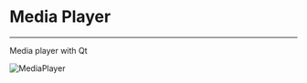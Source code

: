 <h1>Media Player</h1>

  <hr>

<p>
Media player with Qt <br>
</p>


<img src="https://github.com/MohammadOshkooh/mediaPlayer/blob/master/static/image/Screenshot 2025-01-28 at 01-15-40 1.jpg (JPEG Image 1280 × 694 pixels).png?raw=true" alt="MediaPlayer">


